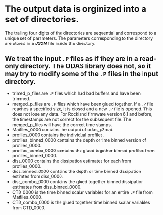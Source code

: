 # The output data is orginized into a set of directories.

The trailing four digits of the directories are sequential and correspond to a unique set of parameters. The parameters corresponding to the directory are stored in a ***JSON*** file inside the directory.

## We treat the input `.P` files as if they are in a read-only directory. The ODAS library does not, so it may try to modify some of the `.P` files in the input directory.

* trimed_p_files are `.P` files which had bad buffers and have been trimmed.
* merged_p_files are `.P` files which have been glued together. If a `.P` file reaches a specified size, it is closed and a new `.P` file is opened. This does not lose any data. For Rockland firmware version 6.1 and before, the timestamps are not correct for the subsequent file. The merged_p_files will have the correct time stamps.
* Matfiles_0000 contains the output of odas_p2mat.
* profiles_0000 contains the individual profiles.
* profiles_binned_0000 contains the depth or time binned version of profiles_0000.
* profiles_combo_0000 contains the glued together binned profiles from profiles_binned_0000.
* diss_0000 contains the dissipation estimates for each from profiles_0000.
* diss_binned_0000 contains the depth or time binned dissipation estimtes from diss_0000.
* diss_combo_0000 contains the glued together binned dissipation estimates from diss_binned_0000.
* CTD_0000 is the time binned scalar variables for an entire `.P` file from Matfiles_0000.
* CTD_combo_0000 is the glued together time binned scalar variables from CTD_0000.
